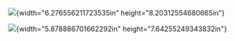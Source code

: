 ![](vertopal_290c571183364fb89f212579e682284e/media/image2.png){width="6.276556211723535in"
height="8.20312554680665in"}

![](vertopal_290c571183364fb89f212579e682284e/media/image1.png){width="5.878886701662292in"
height="7.64255249343832in"}
